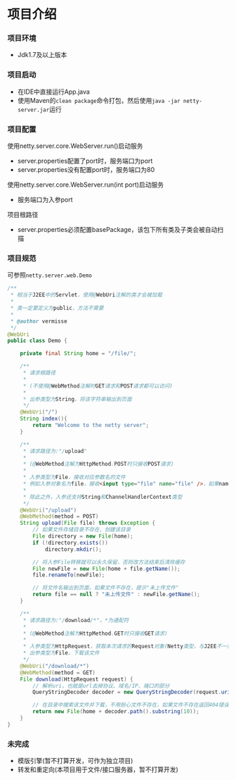 # 项目介绍 #

### 项目环境 ###
* Jdk1.7及以上版本

### 项目启动 ###
* 在IDE中直接运行App.java
* 使用Maven的`clean package`命令打包，然后使用`java -jar netty-server.jar`运行

### 项目配置 ###
使用netty.server.core.WebServer.run()启动服务
* server.properties配置了port时，服务端口为port
* server.properties没有配置port时，服务端口为80

使用netty.server.core.WebServer.run(int port)启动服务
* 服务端口为入参port

项目根路径
* server.properties必须配置basePackage，该包下所有类及子类会被自动扫描

### 项目规范 ###
可参照`netty.server.web.Demo`
```java
/**
 * 相当于J2EE中的Servlet，使用@WebUri注解的类才会被加载
 *
 * 类一定要定义为public，方法不需要
 *
 * @author vermisse
 */
@WebUri
public class Demo {

	private final String home = "/file/";

	/**
	 * 请求根路径
	 *
	 * (不使用@WebMethod注解时GET请求和POST请求都可以访问)
	 *
	 * 出参类型为String，将该字符串输出到页面
	 */
	@WebUri("/")
	String index(){
		return "Welcome to the netty server";
	}

	/**
	 * 请求路径为:"/upload"
	 *
	 * (@WebMethod注解为HttpMethod.POST时只接收POST请求)
	 *
	 * 入参类型为File，接收对应参数名的文件
	 * 例如入参对象名为file，接收<input type="file" name="file" />，如果name为file的文件有多个，则接收第一个
	 *
	 * 除此之外，入参还支持String和ChannelHandlerContext类型
	 */
	@WebUri("/upload")
	@WebMethod(method = POST)
	String upload(File file) throws Exception {
		// 如果文件存储目录不存在，创建该目录
		File directory = new File(home);
		if (!directory.exists())
			directory.mkdir();

		// 将入参File转移就可以永久保留，否则改方法结束后清除缓存
		File newFile = new File(home + file.getName());
		file.renameTo(newFile);

		// 将文件名输出到页面，如果文件不存在，提示"未上传文件"
		return file == null ? "未上传文件" : newFile.getName();
	}

	/**
	 * 请求路径为:"/download/*"，*为通配符
	 *
	 * (@WebMethod注解为HttpMethod.GET时只接收GET请求)
	 *
	 * 入参类型为HttpRequest，获取本次请求的Request对象(Netty类型，与J2EE不一致)
	 * 出参类型为File，下载该文件
	 */
	@WebUri("/download/*")
	@WebMethod(method = GET)
	File download(HttpRequest request) {
		// 解析uri，也就是url去掉协议、域名/IP、端口的部分
		QueryStringDecoder decoder = new QueryStringDecoder(request.uri());

		// 在目录中搜索该文件并下载，不用担心文件不存在，如果文件不存在返回404错误
		return new File(home + decoder.path().substring(10));
	}
}
```

### 未完成 ###
* 模版引擎(暂不打算开发，可作为独立项目)
* 转发和重定向(本项目用于文件/接口服务器，暂不打算开发)
